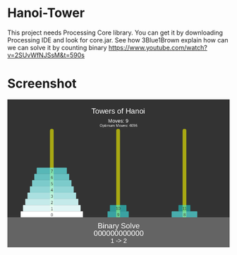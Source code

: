 # Hanoi-Tower
This project needs Processing Core library. You can get it by downloading Processing IDE and look for core.jar.
See how 3Blue1Brown explain how can we can solve it by counting binary
https://www.youtube.com/watch?v=2SUvWfNJSsM&t=590s
# Screenshot
![Reference](https://github.com/Humayung/Hanoi-Tower/blob/master/frame.png)
